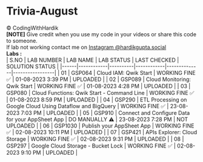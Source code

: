 # Trivia-August
©️ CodingWithHardik<br>
**[NOTE]** Give credit when you use my code in your videos or share this code to someone.<br>
If lab not working contact me on [Instagram @hardikgupta.social](https://www.instagram.com/hardikgupta.social/)<br>
**Labs :**           
| S.NO | LAB NUMBER | LAB NAME | LAB STATUS | LAST CHECKED | SOLUTION STATUS |
|------|------------|----------|------------|--------------|-----------------|
|  01  | GSP064 | Cloud IAM: Qwik Start | WORKING FINE ✅ | 01-08-2023 3:39 PM | UPLOADED |
|  02  | GSP089 | Cloud Monitoring: Qwik Start | WORKING FINE ✅ | 01-08-2023 4:28 PM | UPLOADED |
|  03  | GSP080 | Cloud Functions: Qwik Start - Command Line | WORKING FINE ✅ | 01-08-2023 8:59 PM | UPLOADED |
|  04  | GSP290 | ETL Processing on Google Cloud Using Dataflow and BigQuery | WORKING FINE ✅ | 23-08-2023 7:03 PM | UPLOADED |
|  05  | GSP910 | Connect and Configure Data for your AppSheet App | DO MANUALLY ⚠️ | 23-08-2023 7:28 PM | NOT UPLOADED |
|  06  | GSP1030 | Publish your AppSheet App | WORKING FINE ✅ | 02-08-2023 10:11 PM | UPLOADED |
|  07  | GSP421 | APIs Explorer: Cloud Storage | WORKING FINE ✅ | 02-08-2023 9:31 PM | UPLOADED |
|  08  | GSP297 | Google Cloud Storage - Bucket Lock | WORKING FINE ✅ | 02-08-2023 9:10 PM | UPLOADED |
